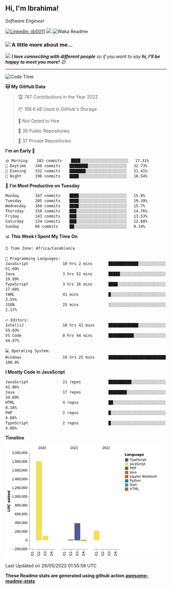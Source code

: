 <h2>Hi, I'm Ibrahima! </h2>
<p><em>Software Engineer 
</em></p>


[![Linkedin: iib0011](https://img.shields.io/badge/-iib0011-blue?style=flat-square&logo=Linkedin&logoColor=white&link=https://www.linkedin.com/in/iib0011/)](https://www.linkedin.com/in/iib0011/)
![](https://visitor-badge.glitch.me/badge?page_id=iib0011)
![Waka Readme](https://github.com/iib0011/iib0011/workflows/Waka%20Readme/badge.svg)


### <img src="https://media.giphy.com/media/VgCDAzcKvsR6OM0uWg/giphy.gif" width="50"> A little more about me...  


<img src="https://media.giphy.com/media/LnQjpWaON8nhr21vNW/giphy.gif" width="60"> <em><b>I love connecting with different people</b> so if you want to say <b>hi, I'll be happy to meet you more!</b> 😊</em>

---
<!--START_SECTION:waka-->
![Code Time](http://img.shields.io/badge/Code%20Time-0%20secs-blue)

**🐱 My GitHub Data** 

> 🏆 747 Contributions in the Year 2022
 > 
> 📦 196.6 kB Used in GitHub's Storage 
 > 
> 🚫 Not Opted to Hire
 > 
> 📜 36 Public Repositories 
 > 
> 🔑 37 Private Repositories  
 > 
**I'm an Early 🐤** 

```text
🌞 Morning    183 commits    ████░░░░░░░░░░░░░░░░░░░░░   17.31% 
🌆 Daytime    346 commits    ████████░░░░░░░░░░░░░░░░░   32.73% 
🌃 Evening    332 commits    ███████░░░░░░░░░░░░░░░░░░   31.41% 
🌙 Night      196 commits    ████░░░░░░░░░░░░░░░░░░░░░   18.54%

```
📅 **I'm Most Productive on Tuesday** 

```text
Monday       167 commits    ████░░░░░░░░░░░░░░░░░░░░░   15.8% 
Tuesday      205 commits    ████░░░░░░░░░░░░░░░░░░░░░   19.39% 
Wednesday    166 commits    ████░░░░░░░░░░░░░░░░░░░░░   15.7% 
Thursday     156 commits    ███░░░░░░░░░░░░░░░░░░░░░░   14.76% 
Friday       143 commits    ███░░░░░░░░░░░░░░░░░░░░░░   13.53% 
Saturday     134 commits    ███░░░░░░░░░░░░░░░░░░░░░░   12.68% 
Sunday       86 commits     ██░░░░░░░░░░░░░░░░░░░░░░░   8.14%

```


📊 **This Week I Spent My Time On** 

```text
⌚︎ Time Zone: Africa/Casablanca

💬 Programming Languages: 
JavaScript               10 hrs 2 mins       █████████████░░░░░░░░░░░░   51.69% 
Java                     3 hrs 52 mins       █████░░░░░░░░░░░░░░░░░░░░   19.99% 
TypeScript               3 hrs 26 mins       ████░░░░░░░░░░░░░░░░░░░░░   17.68% 
YAML                     41 mins             █░░░░░░░░░░░░░░░░░░░░░░░░   3.55% 
JSON                     25 mins             ░░░░░░░░░░░░░░░░░░░░░░░░░   2.17%

🔥 Editors: 
IntelliJ                 10 hrs 41 mins      █████████████░░░░░░░░░░░░   55.03% 
VS Code                  8 hrs 44 mins       ███████████░░░░░░░░░░░░░░   44.97%

💻 Operating System: 
Windows                  19 hrs 25 mins      █████████████████████████   100.0%

```

**I Mostly Code in JavaScript** 

```text
JavaScript               21 repos            ██████████░░░░░░░░░░░░░░░   42.86% 
Java                     17 repos            ████████░░░░░░░░░░░░░░░░░   34.69% 
HTML                     4 repos             ██░░░░░░░░░░░░░░░░░░░░░░░   8.16% 
PHP                      2 repos             █░░░░░░░░░░░░░░░░░░░░░░░░   4.08% 
TypeScript               2 repos             █░░░░░░░░░░░░░░░░░░░░░░░░   4.08%

```


**Timeline**

![Chart not found](https://raw.githubusercontent.com/iib0011/iib0011/master/charts/bar_graph.png) 


 Last Updated on 29/05/2022 01:55:58 UTC
<!--END_SECTION:waka-->

**These Readme stats are generated using github action [awesome-readme-stats](https://github.com/iib0011/waka-readme-stats)**
